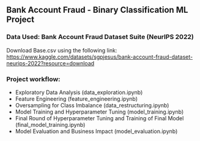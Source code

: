 ## Bank Account Fraud - Binary Classification ML Project

### Data Used: Bank Account Fraud Dataset Suite (NeurIPS 2022)
Download Base.csv using the following link:
https://www.kaggle.com/datasets/sgpjesus/bank-account-fraud-dataset-neurips-2022?resource=download


### Project workflow:
- Exploratory Data Analysis (data_exploration.ipynb)
- Feature Engineering (feature_engineering.ipynb)
- Oversampling for Class Imbalance (data_restructuring.ipynb)
- Model Training and Hyperparameter Tuning (model_training.ipynb)
- Final Round of Hyperparameter Tuning and Training of Final Model (final_model_training.ipynb)
- Model Evaluation and Business Impact (model_evaluation.ipynb)

